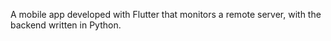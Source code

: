 A mobile app developed with Flutter that monitors a remote server, with the backend written in Python.
